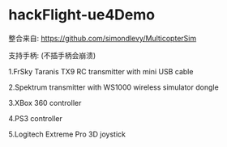 # hackFlight-ue4Demo
整合来自:  https://github.com/simondlevy/MulticopterSim



支持手柄: (不插手柄会崩溃)

  1.FrSky Taranis TX9 RC transmitter with mini USB cable
  
  2.Spektrum transmitter with WS1000 wireless simulator dongle
  
  3.XBox 360 controller
  
  4.PS3 controller
  
  5.Logitech Extreme Pro 3D joystick
  
  
  
  
